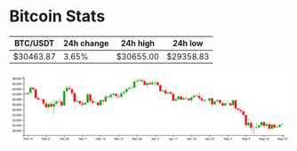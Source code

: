 # Bitcoin Stats

BTC/USDT|24h change|24h high|24h low|
|---|---|---|---|
|$30463.87|3.65%|$30655.00|$29358.83|

<img src="./chart.svg">

